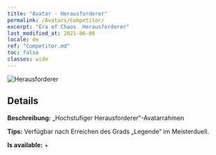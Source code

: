 ```yaml
---
title: "Avatar - Herausforderer"
permalink: /Avatars/Competitor/
excerpt: "Era of Chaos  Herausforderer"
last_modified_at: 2021-06-08
locale: de
ref: "Competitor.md"
toc: false
classes: wide
---
```

 ![Herausforderer](/images/a/avatarFrame_2.png)

## Details

 **Beschreibung:** „Hochstufiger Herausforderer“-Avatarrahmen 

 **Tips:** Verfügbar nach Erreichen des Grads „Legende“ im Meisterduell. 

 **Is available:**  + 

